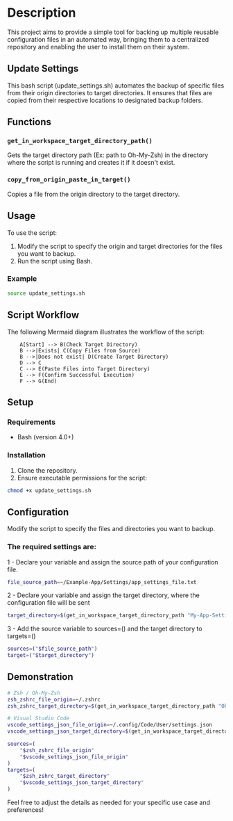 # Description

This project aims to provide a simple tool for backing up multiple reusable configuration files in an 
automated way, bringing them to a centralized repository and enabling the user to install them on their system.

## Update Settings

This bash script (update_settings.sh) automates the backup of specific files from their origin directories to target directories.
It ensures that files are copied from their respective locations to designated backup folders.

## Functions

### `get_in_workspace_target_directory_path()`

Gets the target directory path (Ex: path to Oh-My-Zsh) 
in the directory where the script is running and creates it if it doesn't exist.

### `copy_from_origin_paste_in_target()`

Copies a file from the origin directory to the target directory.

## Usage

To use the script:

1. Modify the script to specify the origin and target directories for the files you want to backup.
2. Run the script using Bash.

### Example

```bash
source update_settings.sh
```

## Script Workflow 

The following Mermaid diagram illustrates the workflow of the script:

```graph TD
    A[Start] --> B(Check Target Directory)
    B -->|Exists| C(Copy Files from Source)
    B -->|Does not exist| D(Create Target Directory)
    D --> C
    C --> E(Paste Files into Target Directory)
    E --> F(Confirm Successful Execution)
    F --> G(End)
```

## Setup

### Requirements

- Bash (version 4.0+)

### Installation

1. Clone the repository.
2. Ensure executable permissions for the script:

```bash
chmod +x update_settings.sh
```

## Configuration

Modify the script to specify the files and directories you want to backup.

### The required settings are:

1 - Declare your variable and assign the source path of your configuration file.

```bash
file_source_path=~/Example-App/Settings/app_settings_file.txt
```

2 - Declare your variable and assign the target directory, where the configuration file will be sent

```bash
target_directory=$(get_in_workspace_target_directory_path "My-App-Settings-Folder")
```

3 - Add the source variable to sources=() and the target directory to targets=()

```bash
sources=("$file_source_path")
target=("$target_directory")
```

## Demonstration


```bash
# Zsh / Oh-My-Zsh
zsh_zshrc_file_origin=~/.zshrc
zsh_zshrc_target_directory=$(get_in_workspace_target_directory_path "Oh-My-Zsh")

# Visual Studio Code
vscode_settings_json_file_origin=~/.config/Code/User/settings.json
vscode_settings_json_target_directory=$(get_in_workspace_target_directory_path "Visual-Studio-Code")

sources=( 
    "$zsh_zshrc_file_origin" 
    "$vscode_settings_json_file_origin"
)
targets=(
	"$zsh_zshrc_target_directory"
	"$vscode_settings_json_target_directory"
)
```

Feel free to adjust the details as needed for your specific use case and preferences!

